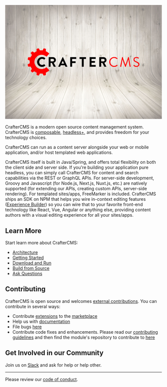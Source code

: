 ![](crafter-background.png)

CrafterCMS is a modern open source content management system. CrafterCMS is [composable](https://www.gartner.com/smarterwithgartner/gartner-keynote-the-future-of-business-is-composable](https://craftercms.com/blog/2021/07/what-is-a-composable-dxp)), [headless+]([https://www.gartner.com/en/documents/3970519](https://craftercms.com/blog/2021/03/what-is-headless--the-next-phase-of-headless-cms-technology)), and provides freedom for your technology choices.

CrafterCMS can run as a content server alongside your web or mobile application, and/or host templated web applications.

CrafterCMS itself is built in Java/Spring, and offers total flexibility on both the client side and server side. If you're building your application pure headless, you can simply call CrafterCMS for content and search capabilities via the REST or GraphQL APIs. For server-side development, Groovy and Javascript (for Node.js, Next.js, Nuxt.js, etc.) are natively supported (for extending our APIs, creating custom APIs, server-side rendering). For templated sites/apps, FreeMarker is included. CrafterCMS ships an SDK on NPM that helps you wire in-context editing features ([Experience Builder](https://docs.craftercms.org/en/4.0/developers/experience-builder.html)) so you can wire that to your favorite front-end technology like React, Vue, Angular or anything else, providing content authors with a visual editing experience for all your sites/apps.

## Learn More
Start learn more about CrafterCMS:
* [Architecture](https://docs.craftercms.org/en/4.0/developers/architecture.html#architecture)
* [Getting Started](https://docs.craftercms.org/en/4.0/getting-started/index.html)
* [Download and Run](https://craftercms.org/downloads)
* [Build from Source](https://github.com/craftercms/craftercms#readme)
* [Ask Questions](https://craftercms.com/slack)

## Contributing
CrafterCMS is open source and welcomes [external contributions](https://github.com/craftercms/craftercms/blob/develop/CONTRIBUTORS.md). You can contribute in several ways:
* Contribute [extensions](https://docs.craftercms.org/en/4.0/developers/extensions/index.html) to the [marketplace](https://craftercms.com/marketplace)
* Help us with [documentation](https://docs.craftercms.org/en/4.0/contribute/index.html)
* File bugs [here](https://github.com/craftercms/craftercms/issues)
* Contribute code fixes and enhancements. Please read our [contributing guidelines](https://github.com/craftercms/craftercms/blob/develop/CONTRIBUTING.md) and then find the module's repository to contribute to [here](https://github.com/craftercms)

## Get Involved in our Community
Join us on [Slack](https://craftercms.com/slack) and ask for help or help other.

<hr>

Please review our [code of conduct](https://github.com/craftercms/craftercms/blob/develop/CODE_OF_CONDUCT.md).
